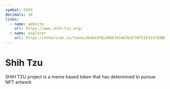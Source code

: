 ```yaml
---
symbol: SHIH
decimals: 18
links:
  - name: website
    url: https://www.shih-tzu.org/
  - name: explorer
    url: https://etherscan.io/token/0x841FB148863454A3b3570f515414759BE9091465
---
```


# Shih Tzu

SHIH TZU project is a meme based token that has determined to pursue NFT artwork
